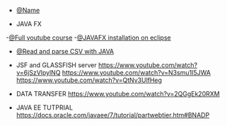 - [@Name](URL) 

- JAVA FX

-[@Full youtube course](https://www.youtube.com/watch?v=9XJicRt_FaI)
-[@JAVAFX installation on eclipse](https://www.google.com/search?q=JAVAFX+eclipse&sca_esv=584824679&tbm=vid&sxsrf=AM9HkKmUOpHq2gQMATneORMbfHmfjn-7kw:1700734989901&source=lnms&sa=X&ved=2ahUKEwjt-LfH89mCAxWrSvEDHQmvDLwQ_AUoAXoECAIQAw&biw=1229&bih=566&dpr=1.56#fpstate=ive&vld=cid:f1fadfa7,vid:nz8P528uGjk,st:0)

- [@Read and parse CSV with JAVA](https://mkyong.com/java/how-to-read-and-parse-csv-file-in-java)



- JSF and GLASSFISH server
https://www.youtube.com/watch?v=6jSzVlpylNQ
https://www.youtube.com/watch?v=N3smu1I5JWA
https://www.youtube.com/watch?v=QtNv3UlfHeg


- DATA TRANSFER
https://www.youtube.com/watch?v=2QGgEk20RXM




- JAVA EE TUTPRIAL
https://docs.oracle.com/javaee/7/tutorial/partwebtier.htm#BNADP
